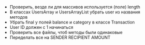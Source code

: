 * Проверить, везде ли для массивов используется (поле) length
* В классах UsersArray и UsersArrayList убрать user из названия методов
* Убрать final у полей balance и category в классе Transaction
* User ID должен с 1 начинаться
* Проверить все файлы, чтоб методы были одинаковые
* Переделать все на SENDER RECIPIENT AMOUNT